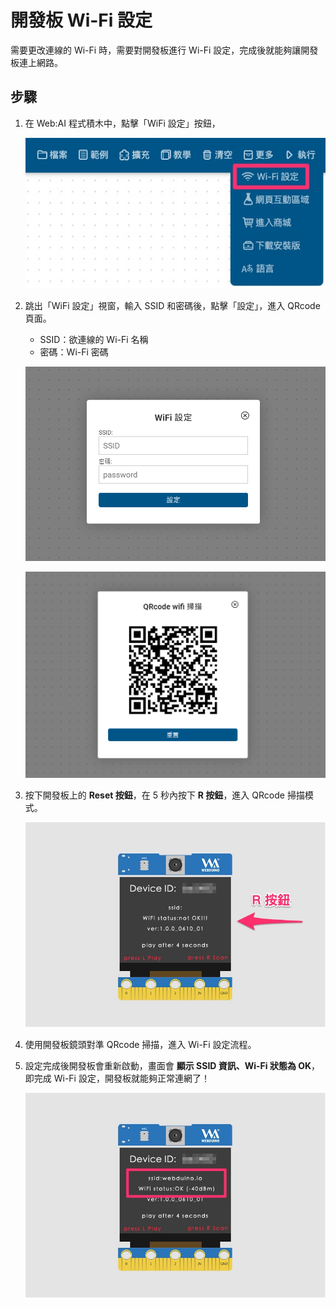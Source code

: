 # 開發板 Wi-Fi 設定

需要更改連線的 Wi-Fi 時，需要對開發板進行 Wi-Fi 設定，完成後就能夠讓開發板連上網路。

## 步驟

1. 在 Web:AI 程式積木中，點擊「WiFi 設定」按鈕，

    ![](../assets/images/upload_968fc0eceabcccc185b7bc2a546b1d71.jpg)

2. 跳出「WiFi 設定」視窗，輸入 SSID 和密碼後，點擊「設定」，進入 QRcode 頁面。

    - SSID：欲連線的 Wi-Fi 名稱
    - 密碼：Wi-Fi 密碼

   ![](../assets/images/upload_6f7e320080816647d62cb09c622b046b.png)

    ![](../assets/images/upload_9bbf3a19c931f8b93d79f517ac190dd9.png)

3. 按下開發板上的 **Reset 按鈕**，在 5 秒內按下 **R 按鈕**，進入 QRcode 掃描模式。

   ![](../assets/images/upload_66a49e02553990d76e2a2d7739e9c6c9.jpg)

4. 使用開發板鏡頭對準 QRcode 掃描，進入 Wi-Fi 設定流程。

5. 設定完成後開發板會重新啟動，畫面會 **顯示 SSID 資訊、Wi-Fi 狀態為 OK**，即完成 Wi-Fi 設定，開發板就能夠正常連網了！

    ![](../assets/images/upload_93bbda39b7df5db3b8fa2ee6d5fa19f6.jpg)
